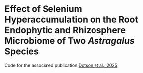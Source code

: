 # Effect of Selenium Hyperaccumulation on the Root Endophytic and Rhizosphere Microbiome of Two <i>Astragalus</i> Species 
Code for the associated publication [Dotson et al., 2025](https://advance.sagepub.com/doi/full/10.22541/au.173586869.95623914/v1)
